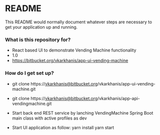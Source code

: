 # README #

This README would normally document whatever steps are necessary to get your application up and running.

### What is this repository for? ###

* React based UI to demonstrate Vending Machine functionality 
* 1.0
* https://bitbucket.org/vkarkhanis/app-ui-vending-machine

### How do I get set up? ###


* git clone https://vkarkhanis@bitbucket.org/vkarkhanis/app-ui-vending-machine.git
* git clone https://vkarkhanis@bitbucket.org/vkarkhanis/app-api-vendingmachine.git

* Start back end REST service by lanching VendingMachine Spring Boot main class with active profiles as dev
* Start UI application as follow:
	yarn install
	yarn start
